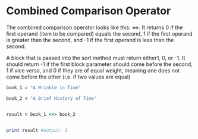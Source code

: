 # Combined Comparison Operator

The combined comparison operator looks like this: <=>. It returns 0 if the first operand (item to be compared) equals the second, 1 if the first operand is greater than the second, and -1 if the first operand is less than the second.

A block that is passed into the sort method must return either1, 0, or -1. It should return -1 if the first block parameter should come before the second, 1 if vice versa, and 0 if they are of equal weight, meaning one does not come before the other (i.e. if two values are equal)
                                                                                                                                                                                                                                                           
```ruby
book_1 = "A Wrinkle in Time"

book_2 = "A Brief History of Time"


result = book_1 <=> book_2


print result #output: 1

                                                                                                                                                                                                                                                           
```


